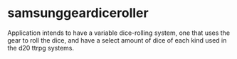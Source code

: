 # samsunggeardiceroller
Application intends to have a variable dice-rolling system, one that uses the gear to roll the dice, and have a select amount of dice of each kind used in the d20 ttrpg systems.
